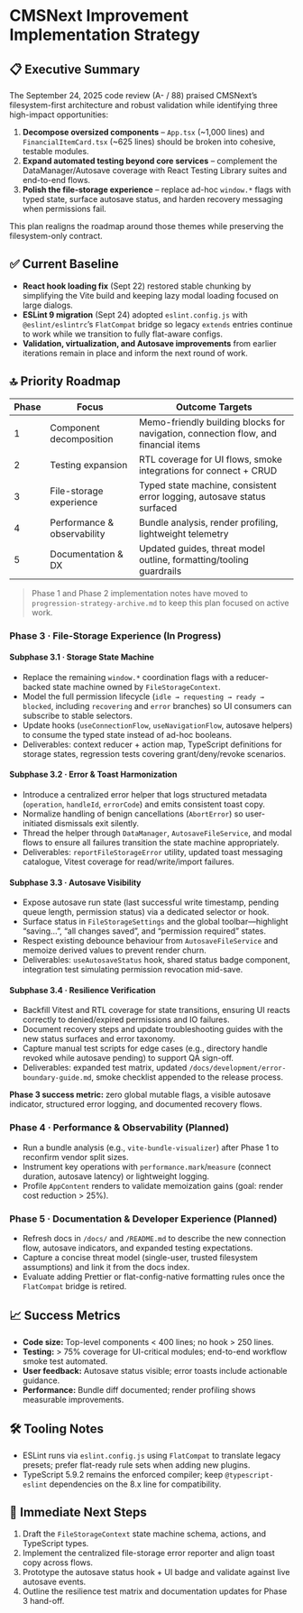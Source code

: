 # CMSNext Improvement Implementation Strategy

## 📋 Executive Summary
The September 24, 2025 code review (A- / 88) praised CMSNext’s filesystem-first architecture and robust validation while identifying three high-impact opportunities:

1. **Decompose oversized components** – `App.tsx` (~1,000 lines) and `FinancialItemCard.tsx` (~625 lines) should be broken into cohesive, testable modules.
2. **Expand automated testing beyond core services** – complement the DataManager/Autosave coverage with React Testing Library suites and end-to-end flows.
3. **Polish the file-storage experience** – replace ad-hoc `window.*` flags with typed state, surface autosave status, and harden recovery messaging when permissions fail.

This plan realigns the roadmap around those themes while preserving the filesystem-only contract.

## ✅ Current Baseline
- **React hook loading fix** (Sept 22) restored stable chunking by simplifying the Vite build and keeping lazy modal loading focused on large dialogs.
- **ESLint 9 migration** (Sept 24) adopted `eslint.config.js` with `@eslint/eslintrc`’s `FlatCompat` bridge so legacy `extends` entries continue to work while we transition to fully flat-aware configs.
- **Validation, virtualization, and Autosave improvements** from earlier iterations remain in place and inform the next round of work.

## 🔝 Priority Roadmap
| Phase | Focus | Outcome Targets |
|-------|-------|-----------------|
| 1 | Component decomposition | Memo-friendly building blocks for navigation, connection flow, and financial items |
| 2 | Testing expansion | RTL coverage for UI flows, smoke integrations for connect + CRUD |
| 3 | File-storage experience | Typed state machine, consistent error logging, autosave status surfaced |
| 4 | Performance & observability | Bundle analysis, render profiling, lightweight telemetry |
| 5 | Documentation & DX | Updated guides, threat model outline, formatting/tooling guardrails |

> Phase 1 and Phase 2 implementation notes have moved to `progression-strategy-archive.md` to keep this plan focused on active work.

### Phase 3 · File-Storage Experience (In Progress)

#### Subphase 3.1 · Storage State Machine
- Replace the remaining `window.*` coordination flags with a reducer-backed state machine owned by `FileStorageContext`.
- Model the full permission lifecycle (`idle → requesting → ready → blocked`, including `recovering` and `error` branches) so UI consumers can subscribe to stable selectors.
- Update hooks (`useConnectionFlow`, `useNavigationFlow`, autosave helpers) to consume the typed state instead of ad-hoc booleans.
- Deliverables: context reducer + action map, TypeScript definitions for storage states, regression tests covering grant/deny/revoke scenarios.

#### Subphase 3.2 · Error & Toast Harmonization
- Introduce a centralized error helper that logs structured metadata (`operation`, `handleId`, `errorCode`) and emits consistent toast copy.
- Normalize handling of benign cancellations (`AbortError`) so user-initiated dismissals exit silently.
- Thread the helper through `DataManager`, `AutosaveFileService`, and modal flows to ensure all failures transition the state machine appropriately.
- Deliverables: `reportFileStorageError` utility, updated toast messaging catalogue, Vitest coverage for read/write/import failures.

#### Subphase 3.3 · Autosave Visibility
- Expose autosave run state (last successful write timestamp, pending queue length, permission status) via a dedicated selector or hook.
- Surface status in `FileStorageSettings` and the global toolbar—highlight “saving…”, “all changes saved”, and “permission required” states.
- Respect existing debounce behaviour from `AutosaveFileService` and memoize derived values to prevent render churn.
- Deliverables: `useAutosaveStatus` hook, shared status badge component, integration test simulating permission revocation mid-save.

#### Subphase 3.4 · Resilience Verification
- Backfill Vitest and RTL coverage for state transitions, ensuring UI reacts correctly to denied/expired permissions and IO failures.
- Document recovery steps and update troubleshooting guides with the new status surfaces and error taxonomy.
- Capture manual test scripts for edge cases (e.g., directory handle revoked while autosave pending) to support QA sign-off.
- Deliverables: expanded test matrix, updated `/docs/development/error-boundary-guide.md`, smoke checklist appended to the release process.

**Phase 3 success metric:** zero global mutable flags, a visible autosave indicator, structured error logging, and documented recovery flows.

### Phase 4 · Performance & Observability (Planned)
- Run a bundle analysis (e.g., `vite-bundle-visualizer`) after Phase 1 to reconfirm vendor split sizes.
- Instrument key operations with `performance.mark`/`measure` (connect duration, autosave latency) or lightweight logging.
- Profile `AppContent` renders to validate memoization gains (goal: render cost reduction > 25%).

### Phase 5 · Documentation & Developer Experience (Planned)
- Refresh docs in `/docs/` and `/README.md` to describe the new connection flow, autosave indicators, and expanded testing expectations.
- Capture a concise threat model (single-user, trusted filesystem assumptions) and link it from the docs index.
- Evaluate adding Prettier or flat-config-native formatting rules once the `FlatCompat` bridge is retired.

## 📈 Success Metrics
- **Code size:** Top-level components < 400 lines; no hook > 250 lines.
- **Testing:** > 75% coverage for UI-critical modules; end-to-end workflow smoke test automated.
- **User feedback:** Autosave status visible; error toasts include actionable guidance.
- **Performance:** Bundle diff documented; render profiling shows measurable improvements.

## 🛠 Tooling Notes
- ESLint runs via `eslint.config.js` using `FlatCompat` to translate legacy presets; prefer flat-ready rule sets when adding new plugins.
- TypeScript 5.9.2 remains the enforced compiler; keep `@typescript-eslint` dependencies on the 8.x line for compatibility.

## 🚀 Immediate Next Steps
1. Draft the `FileStorageContext` state machine schema, actions, and TypeScript types.
2. Implement the centralized file-storage error reporter and align toast copy across flows.
3. Prototype the autosave status hook + UI badge and validate against live autosave events.
4. Outline the resilience test matrix and documentation updates for Phase 3 hand-off.